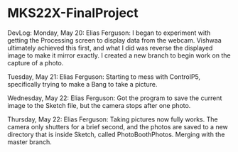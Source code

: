 # MKS22X-FinalProject

DevLog:
Monday, May 20:
Elias Ferguson: I began to experiment with getting the Processing screen to display data from the webcam. Vishwaa ultimately achieved this first, and what I did was reverse the displayed image to make it mirror exactly. I created a new branch to begin work on the capture of a photo.

Tuesday, May 21:
Elias Ferguson: Starting to mess with ControlP5, specifically trying to make a Bang to take a picture.

Wednesday, May 22:
Elias Ferguson: Got the program to save the current image to the Sketch file, but the camera stops after one photo.

Thursday, May 22:
Elias Ferguson: Taking pictures now fully works. The camera only shutters for a brief second, and the photos are saved to a new directory that is inside Sketch, called PhotoBoothPhotos. Merging with the master branch.
